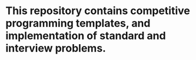 # This repository contains competitive programming templates, and implementation of standard and interview problems.

